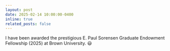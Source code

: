 ```yaml
---
layout: post
date: 2025-02-14 10:00:00-0400
inline: true
related_posts: false
---
```


I have been awarded the prestigious E. Paul Sorensen Graduate Endowment Fellowship (2025) at Brown University. 😃
